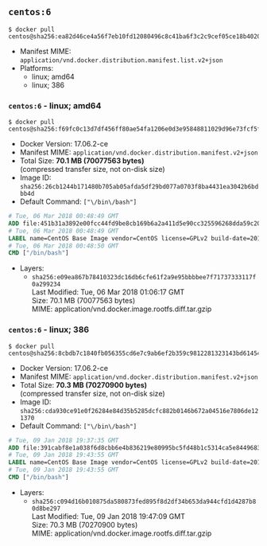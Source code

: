 ## `centos:6`

```console
$ docker pull centos@sha256:ea82d46ce4a56f7eb10fd12080496c8c41ba6f3c2c9cef05ce18b40208e48e6a
```

-	Manifest MIME: `application/vnd.docker.distribution.manifest.list.v2+json`
-	Platforms:
	-	linux; amd64
	-	linux; 386

### `centos:6` - linux; amd64

```console
$ docker pull centos@sha256:f69fc0c13d7df456ff80ae54fa1206e0d3e95848811029d96e73fcf5ff3e8556
```

-	Docker Version: 17.06.2-ce
-	Manifest MIME: `application/vnd.docker.distribution.manifest.v2+json`
-	Total Size: **70.1 MB (70077563 bytes)**  
	(compressed transfer size, not on-disk size)
-	Image ID: `sha256:26cb1244b171480b705ab05afda5df29bd077a0703f8ba4431ea3042b6bdbb4d`
-	Default Command: `["\/bin\/bash"]`

```dockerfile
# Tue, 06 Mar 2018 00:48:49 GMT
ADD file:451b31a3892e00fcc44fd9be8cb169b6a2a411d5e90cc325596268dda59c2047 in / 
# Tue, 06 Mar 2018 00:48:49 GMT
LABEL name=CentOS Base Image vendor=CentOS license=GPLv2 build-date=20180302
# Tue, 06 Mar 2018 00:48:50 GMT
CMD ["/bin/bash"]
```

-	Layers:
	-	`sha256:e09ea867b78410323dc16db6cfe61f2a9e95bbbbee7f71737333117f0a299234`  
		Last Modified: Tue, 06 Mar 2018 01:06:17 GMT  
		Size: 70.1 MB (70077563 bytes)  
		MIME: application/vnd.docker.image.rootfs.diff.tar.gzip

### `centos:6` - linux; 386

```console
$ docker pull centos@sha256:8cbdb7c1840fb056355cd6e7c9ab6ef2b359c9812281323143bd614545e3b426
```

-	Docker Version: 17.06.2-ce
-	Manifest MIME: `application/vnd.docker.distribution.manifest.v2+json`
-	Total Size: **70.3 MB (70270900 bytes)**  
	(compressed transfer size, not on-disk size)
-	Image ID: `sha256:cda930ce91e0f26284e84d35b5285dcfc882b0146b672a04516e7806de121370`
-	Default Command: `["\/bin\/bash"]`

```dockerfile
# Tue, 09 Jan 2018 19:37:35 GMT
ADD file:391cabf8e1a038f6d8cbb6e4b836219e80995bc5fd48b1c5314ca5e8449683e5 in / 
# Tue, 09 Jan 2018 19:43:55 GMT
LABEL name=CentOS Base Image vendor=CentOS license=GPLv2 build-date=20180107
# Tue, 09 Jan 2018 19:43:55 GMT
CMD ["/bin/bash"]
```

-	Layers:
	-	`sha256:c094d16b010875da580873fed895f8d2df34b653da944cfd1d4287b80d8be297`  
		Last Modified: Tue, 09 Jan 2018 19:47:09 GMT  
		Size: 70.3 MB (70270900 bytes)  
		MIME: application/vnd.docker.image.rootfs.diff.tar.gzip
